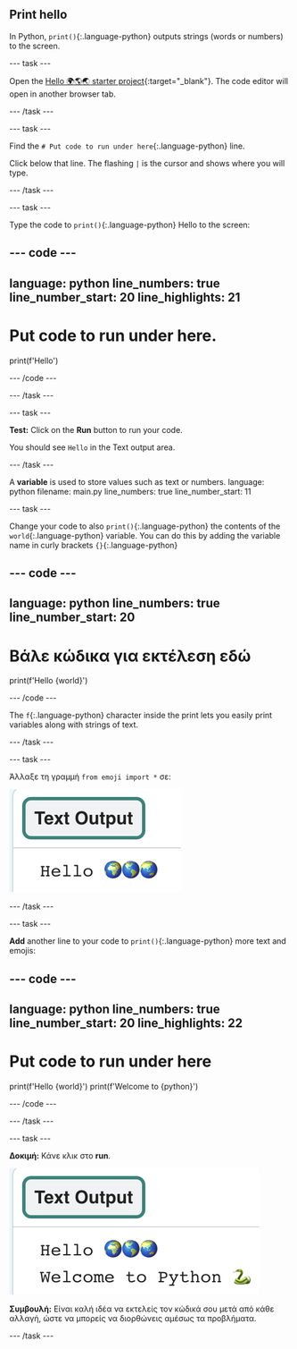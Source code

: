 ## Print hello

In Python, `print()`{:.language-python} outputs strings (words or numbers) to the screen.

--- task ---

Open the [Hello 🌍🌎🌏 starter project](https://editor.raspberrypi.org/en/projects/hello-world-starter){:target="_blank"}. The code editor will open in another browser tab.

--- /task ---

--- task ---

Find the `# Put code to run under here`{:.language-python} line.

Click below that line. The flashing `|` is the cursor and shows where you will type.

--- /task ---

--- task ---

Type the code to `print()`{:.language-python} Hello to the screen:

--- code ---
---
language: python line_numbers: true line_number_start: 20
line_highlights: 21
---
# Put code to run under here.
print(f'Hello')

--- /code ---

--- /task ---

--- task ---

**Test:** Click on the **Run** button to run your code.

You should see `Hello` in the Text output area.

--- /task ---

A **variable** is used to store values such as text or numbers. language: python filename: main.py line_numbers: true line_number_start: 11

--- task ---

Change your code to also `print()`{:.language-python} the contents of the `world`{:.language-python} variable. You can do this by adding the variable name in curly brackets `{}`{:.language-python}


--- code ---
---
language: python line_numbers: true
line_number_start: 20
---
# Βάλε κώδικα για εκτέλεση εδώ
print(f'Hello {world}')

--- /code ---

The `f`{:.language-python} character inside the print lets you easily print variables along with strings of text.

--- /task ---

--- task ---

Άλλαξε τη γραμμή `from emoji import *` σε:

![The updated line of code in the code area with the word 'Hello' followed by three world emojis showing in the output area.](images/run_hello_world.png)

--- /task ---

--- task ---

**Add** another line to your code to `print()`{:.language-python} more text and emojis:

--- code ---
---
language: python line_numbers: true line_number_start: 20
line_highlights: 22
---
# Put code to run under here
print(f'Hello {world}') print(f'Welcome to {python}')

--- /code ---

--- /task ---

--- task ---

**Δοκιμή:** Κάνε κλικ στο **run**.

![The additional line of code in the code editor with the word 'Hello' followed by three world emojis and the words 'Welcome to' followed by an emoji snake and keyboard showing in the output area.](images/run_multiple.png)

**Συμβουλή:** Είναι καλή ιδέα να εκτελείς τον κώδικά σου μετά από κάθε αλλαγή, ώστε να μπορείς να διορθώνεις αμέσως τα προβλήματα.


--- /task ---


